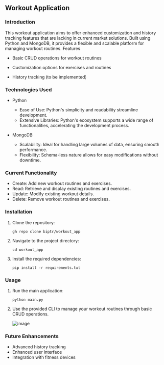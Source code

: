 ##  Workout Application

### Introduction

This workout application aims to offer enhanced customization and history tracking features that are lacking in current market solutions. Built using Python and MongoDB, it provides a flexible and scalable platform for managing workout routines.
Features

* Basic CRUD operations for workout routines
    
* Customization options for exercises and routines
    
* History tracking (to be implemented)

### Technologies Used
* Python

    * Ease of Use: Python's simplicity and readability streamline development.
    * Extensive Libraries: Python's ecosystem supports a wide range of functionalities, accelerating the development process.

* MongoDB

    * Scalability: Ideal for handling large volumes of data, ensuring smooth performance.
    * Flexibility: Schema-less nature allows for easy modifications without downtime.

### Current Functionality

* Create: Add new workout routines and exercises.
* Read: Retrieve and display existing routines and exercises.
* Update: Modify existing workout details.
* Delete: Remove workout routines and exercises.

### Installation

1. Clone the repository:
   
    ```
    gh repo clone biptr/workout_app
    ```

3. Navigate to the project directory:
   
    ```
    cd workout_app
    ```
    
5. Install the required dependencies:

    ```
    pip install -r requirements.txt
    ```
    
### Usage

1. Run the main application:

    ```
    python main.py
    ```

2. Use the provided CLI to manage your workout routines through basic CRUD operations.
   
    ![image](https://github.com/biptr/workout_application/assets/152027018/3ec27261-703b-40de-8c8d-a36863f07a4d)



### Future Enhancements

* Advanced history tracking
* Enhanced user interface
* Integration with fitness devices
